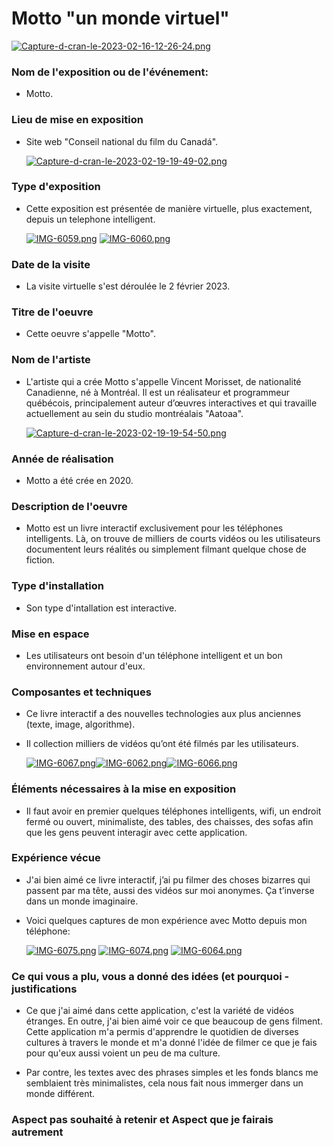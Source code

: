 # Motto "un monde virtuel"

  [![Capture-d-cran-le-2023-02-16-12-26-24.png](https://i.postimg.cc/rwtFBN6N/Capture-d-cran-le-2023-02-16-12-26-24.png)](https://postimg.cc/w1gpJJj1)

### Nom de l'exposition ou de l'événement:

- Motto. 

### Lieu de mise en exposition

- Site web "Conseil national du film du Canadá". 

   [![Capture-d-cran-le-2023-02-19-19-49-02.png](https://i.postimg.cc/76sq4nvY/Capture-d-cran-le-2023-02-19-19-49-02.png)](https://postimg.cc/JDkfcJ49)

### Type d'exposition 

- Cette exposition est présentée de manière virtuelle, plus exactement, depuis un telephone intelligent. 

   [![IMG-6059.png](https://i.postimg.cc/JnCqNx86/IMG-6059.png)](https://postimg.cc/wtFLHh7L)  [![IMG-6060.png](https://i.postimg.cc/j5cLsqCR/IMG-6060.png)](https://postimg.cc/tZ1Xkjhc)

### Date de la visite 

- La visite virtuelle s'est déroulée le 2 février 2023. 

### Titre de l'oeuvre 

- Cette oeuvre s'appelle "Motto".

### Nom de l'artiste 

- L'artiste qui a crée Motto s'appelle Vincent Morisset, de nationalité Canadienne, né à Montréal. Il est un réalisateur et programmeur québécois, principalement auteur d’œuvres interactives et qui travaille actuellement au sein du studio montréalais "Aatoaa".

   [![Capture-d-cran-le-2023-02-19-19-54-50.png](https://i.postimg.cc/DzNQvKBb/Capture-d-cran-le-2023-02-19-19-54-50.png)](https://postimg.cc/5HwQgDcx)

### Année de réalisation 

- Motto a été crée en 2020.

### Description de l'oeuvre 

- Motto est un livre interactif exclusivement pour les téléphones intelligents. Là, on trouve de milliers de courts vidéos ou les utilisateurs documentent leurs réalités ou simplement filmant quelque chose de fiction.  



### Type d'installation 

- Son type d'intallation est interactive. 

### Mise en espace

- Les utilisateurs ont besoin d'un téléphone intelligent et un bon environnement autour d'eux. 

### Composantes et techniques 

- Ce livre interactif a des nouvelles technologies aux plus anciennes (texte, image, algorithme). 
- Il collection milliers de vidéos qu’ont été filmés par les utilisateurs. 


  [![IMG-6067.png](https://i.postimg.cc/XNBRSHPz/IMG-6067.png)](https://postimg.cc/ThG7n9fV)[![IMG-6062.png](https://i.postimg.cc/Gmt9b11C/IMG-6062.png)](https://postimg.cc/xXr9PhCx)[![IMG-6066.png](https://i.postimg.cc/FK2xjZxY/IMG-6066.png)](https://postimg.cc/NykTtRSt)


### Éléments nécessaires à la mise en exposition

- Il faut avoir en premier quelques téléphones intelligents, wifi, un endroit fermé ou ouvert, minimaliste, des tables, des chaisses, des sofas afin que les gens peuvent interagir avec cette application.


### Expérience vécue

- J'ai bien aimé ce livre interactif, j’ai pu filmer des choses bizarres qui passent par ma tête, aussi des vidéos sur moi anonymes. Ça t’inverse dans un monde imaginaire.  


- Voici quelques captures de mon expérience avec Motto depuis mon téléphone:

  [![IMG-6075.png](https://i.postimg.cc/1tRs9pLj/IMG-6075.png)](https://postimg.cc/cKzVh81R) [![IMG-6074.png](https://i.postimg.cc/TYP8pdNp/IMG-6074.png)](https://postimg.cc/3WzfqTTT) [![IMG-6064.png](https://i.postimg.cc/25Q90M9s/IMG-6064.png)](https://postimg.cc/bGvRJChg)

### Ce qui vous a plu, vous a donné des idées (et pourquoi - justifications

- Ce que j'ai aimé dans cette application, c'est la variété de vidéos étranges. En outre, j'ai bien aimé voir ce que beaucoup de gens filment. Cette application m'a permis d'apprendre le quotidien de diverses cultures à travers le monde et m'a donné l'idée de filmer ce que je fais pour qu'eux aussi voient un peu de ma culture.

- Par contre, les textes avec des phrases simples et les fonds blancs me semblaient très minimalistes, cela nous fait nous immerger dans un monde différent.



### Aspect pas souhaité à retenir et Aspect que je fairais autrement

